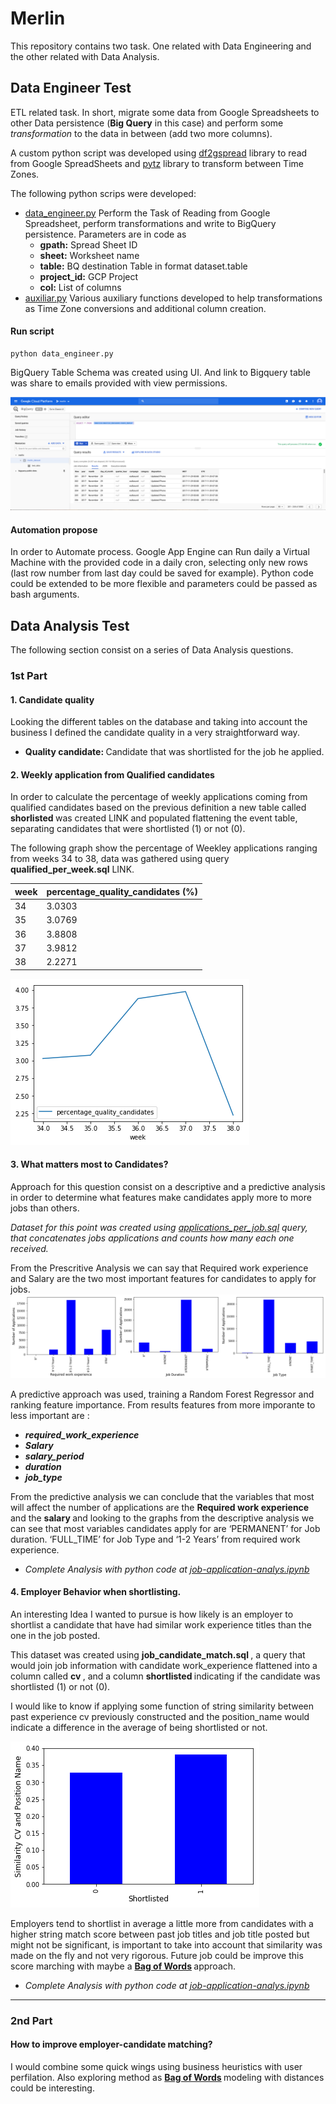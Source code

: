 

# Merlin
This repository contains two task. One related with Data Engineering and the other related with Data Analysis.

## Data Engineer Test

ETL related task. In short, migrate some data from Google Spreadsheets to other Data persistence (**Big Query** in this case) and perform some *transformation* to the data in between (add two more columns).

A custom python script was developed using [df2gspread](https://df2gspread.readthedocs.io/en/latest/examples.html) library to read from Google SpreadSheets and [pytz](https://pypi.org/project/pytz/) library to transform between Time Zones.

The following python scrips were developed:

 - [data_engineer.py](https://github.com/jmarrietar/merlin/blob/master/data-engineer/data_engineer.py)  Perform the Task of Reading from Google Spreadsheet, perform transformations and write to BigQuery persistence. Parameters are in code as 
	 - **gpath:** Spread Sheet ID
	 -  **sheet:** Worksheet name
	 - **table:** BQ destination Table in format dataset.table
	 - **project_id:** GCP Project
	 - **col:** List of columns
 - [auxiliar.py](https://github.com/jmarrietar/merlin/blob/master/data-engineer/auxiliar.py) Various auxiliary functions developed to help transformations as Time Zone conversions and additional column creation.

#### Run script

    python data_engineer.py

BigQuery Table Schema was created using UI. And link to Bigquery table was share to emails provided with view permissions.

![BigQuery Table](https://github.com/jmarrietar/merlin/blob/master/image/bq.png)

#### Automation propose

In order to Automate process. Google App Engine can Run daily a Virtual Machine with the provided code in a daily cron, selecting only new rows (last row number from last day could be saved for example). Python code could be extended to be more flexible and parameters could be passed as bash arguments.


## Data Analysis Test
The following section consist on a series of Data Analysis questions.


### 1st Part
#### 1. Candidate quality
Looking the different tables on the database and taking into account the business I defined the candidate quality in a very straightforward way.

- <b>Quality candidate: </b> Candidate that was shortlisted for the job he applied.

#### 2. Weekly application from Qualified candidates

In order to calculate the percentage of weekly applications coming from qualified candidates based on the previous definition a new table called <b> shorlisted </b>  was created LINK and populated flattening the event table, separating candidates that were shortlisted (1) or not (0).

The following graph show the percentage of Weekley applications  ranging from weeks 34 to 38, data was gathered using query <b>qualified_per_week.sql</b> LINK. 


| week | percentage_quality_candidates (%) |
|--|--|
|34  | 3.0303 |
|35|3.0769|
| 36 |  3.8808|
| 37 |  3.9812|
| 38 |  2.2271|

![Quality candidates per week](https://github.com/jmarrietar/merlin/blob/analysis/data-analysis/plots/quality_candidates.png)


#### 3. What matters most to Candidates?
Approach for this question consist on a descriptive and a predictive analysis in order to determine what features make candidates apply more to more jobs than others. 

<i> Dataset for this point was created using [applications_per_job.sql](https://github.com/jmarrietar/merlin/blob/analysis/data-analysis/sql/applications_per_job.sql) query, that concatenates jobs applications and counts how many each one received. </i> 

From the Prescritive Analysis we can say that Required work experience and Salary are the two most important features for candidates to apply for jobs. 
![Descriptive Analysis](https://github.com/jmarrietar/merlin/blob/analysis/data-analysis/plots/descriptive.png)

A predictive approach was used, training a Random Forest Regressor and ranking feature importance. From results features from more imporante to less important are :

* ***required_work_experience***
* ***Salary***
* ***salary_period*** 
* ***duration*** 
* ***job_type***


From the predictive analysis we can conclude that the variables that most will affect the number of applications are the <b> Required work experience </b> and the <b> salary </b> and looking to the graphs from the descriptive analysis we can see that most variables candidates apply for are ‘PERMANENT’ for Job duration.  ‘FULL_TIME’ for Job Type and ‘1-2 Years’ from required work experience.

-  <i> Complete Analysis with python code at  [job-application-analys.ipynb](https://github.com/jmarrietar/merlin/blob/analysis/data-analysis/notebooks/job-application-analys.ipynb) </i>


#### 4. Employer Behavior when shortlisting. 

An interesting Idea I wanted to pursue is how likely is an employer to shortlist a candidate that have had similar work experience titles than the one in the job posted.

This dataset was created using <b> job_candidate_match.sql </b> , a query that would join job information with candidate work_experience flattened into a column called <b> cv </b>, and a column <b> shortlisted </b> indicating if the candidate was shortlisted (1) or not (0). 

I would like to know if applying some function of string similarity between past experience cv previously constructed and the position_name would indicate a difference in the average of being shortlisted or not. 


![Similarity ](https://github.com/jmarrietar/merlin/blob/analysis/data-analysis/plots/point4.png)

Employers tend to shortlist in average a little more from candidates with a higher string match score  between past job titles and job title posted but might not be significant, is important to take into account that similarity was made on the fly and not very rigorous. Future job could be improve this score marching with maybe a <b> [Bag of Words](https://en.wikipedia.org/wiki/Bag-of-words_model) </b> approach. 

-  <i> Complete Analysis with python code at  [job-application-analys.ipynb](https://github.com/jmarrietar/merlin/blob/analysis/data-analysis/notebooks/employer-shortlisting-behaviour.ipynb) </i>

---
### 2nd Part
#### How to improve employer-candidate matching?
I would combine some quick wings using business heuristics with user perfilation. Also exploring method as <b> [Bag of Words](https://en.wikipedia.org/wiki/Bag-of-words_model) </b> modeling with distances could be interesting. 